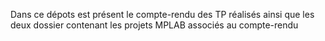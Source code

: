 Dans ce dépots est présent le compte-rendu des TP réalisés ainsi que les deux dossier contenant les projets MPLAB associés au compte-rendu 
